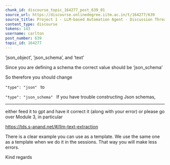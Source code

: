 ```yaml
---
chunk_id: discourse_topic_164277_post_639_01
source_url: https://discourse.onlinedegree.iitm.ac.in/t/164277/639
source_title: Project 1 - LLM-based Automation Agent - Discussion Thread [TDS Jan 2025]
content_type: discourse
tokens: 143
username: carlton
post_number: 639
topic_id: 164277
---
```


‘json_object’, ‘json_schema’, and ‘text’

Since you are defining a schema the correct value should be ‘json_schema’

So therefore you should change

`"type": "json"
`
to

`"type": "json_schema"
`
If you have trouble constructing Json schemas,

---

either feed it to gpt and have it correct it (along with your error) or please go over Module 3, in particular

https://tds.s-anand.net/#/llm-text-extraction

There is a clear example you can use as a template. We use the same one as a template when we do it in the sessions. That way you will make less errors.

Kind regards
